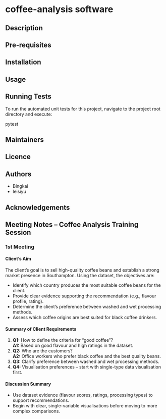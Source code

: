 # coffee-analysis software

## Description

## Pre-requisites

## Installation

## Usage

## Running Tests
To run the automated unit tests for this project, navigate to the project root directory and execute:

 pytest
## Maintainers

## Licence

## Authors

- Bingkai
- leisiyu
## Acknowledgements

## Meeting Notes – Coffee Analysis Training Session

### 1st Meeting

#### **Client’s Aim**
The client’s goal is to sell high-quality coffee beans and establish a strong market presence in Southampton. Using the dataset, the objectives are:

- Identify which country produces the most suitable coffee beans for the client.
- Provide clear evidence supporting the recommendation (e.g., flavour profile, rating).
- Determine the client’s preference between washed and wet processing methods.
- Assess which coffee origins are best suited for black coffee drinkers.

#### **Summary of Client Requirements**
1. **Q1:** How to define the criteria for “good coffee”?  
   **A1:** Based on good flavour and high ratings in the dataset.  
2. **Q2:** Who are the customers?  
   **A2:** Office workers who prefer black coffee and the best quality beans.  
3. **Q3:** Clarify preference between washed and wet processing methods.  
4. **Q4:** Visualisation preferences – start with single-type data visualisation first.  

#### **Discussion Summary**
- Use dataset evidence (flavour scores, ratings, processing types) to support recommendations.
- Begin with clear, single-variable visualisations before moving to more complex comparisons.
